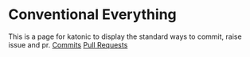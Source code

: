 # Conventional Everything

This is a page for katonic to display the standard ways to commit, raise issue and pr.
[Commits](https://shourysharma.github.io/standard_practices/commits)
[Pull Requests](https://shourysharma.github.io/standard_practices/pull_requests)